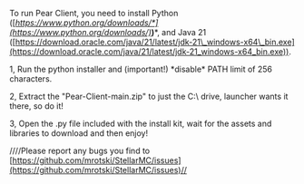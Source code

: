 To run Pear Client, you need to install Python ([*https://www.python.org/downloads/*](https://www.python.org/downloads/)***)***, and Java 21 ([https://download.oracle.com/java/21/latest/jdk-21\_windows-x64\_bin.exe](https://download.oracle.com/java/21/latest/jdk-21_windows-x64_bin.exe)).



1, Run the python installer and (important!) \*disable\* PATH limit of 256 characters.



2, Extract the "Pear-Client-main.zip" to just the C:\\ drive, launcher wants it there, so do it!



3, Open the .py file included with the install kit, wait for the assets and libraries to download and then enjoy!







////Please report any bugs you find to [https://github.com/mrotski/StellarMC/issues](https://github.com/mrotski/StellarMC/issues)//
